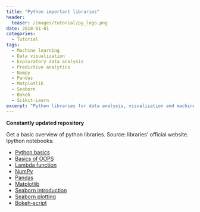 ```yaml
---
title: "Python important libraries"
header:
  teaser: /images/tutorial/py_logo.png
date: 2018-01-01
categories:
  - Tutorial
tags: 
  - Machine learning
  - Data visualization
  - Exploratory data analysis 
  - Predictive analytics
  - Numpy
  - Pandas
  - Matplotlib
  - Seaborn
  - Bokeh
  - Scikit-Learn
excerpt: "Python libraries for data analysis, visualization and machine learning."
---
```


**Constantly updated repository**  

Get a basic overview of python libraries. Source: libraries' official website.  
Ipython notebooks:  
* [Python basics](https://github.com/vivekec/datascience/blob/gh-pages/tutorials/python/Ipython%20files/py%20basics/Python%20basics.ipynb)
* [Basics of OOPS](https://github.com/vivekec/datascience/blob/gh-pages/tutorials/python/Ipython%20files/py%20basics/OOPS%20basics.ipynb)
* [Lambda function](https://github.com/vivekec/datascience/blob/gh-pages/tutorials/python/Ipython%20files/py%20basics/lambda%20function.ipynb)
* [NumPy](https://github.com/vivekec/datascience/blob/gh-pages/tutorials/python/Ipython%20files/Numpy.ipynb)
* [Pandas](https://github.com/vivekec/datascience/blob/gh-pages/tutorials/python/Ipython%20files/Pandas.ipynb)
* [Matplotlib](https://github.com/vivekec/datascience/blob/gh-pages/tutorials/python/Ipython%20files/Matplotlib.ipynb)
* [Seaborn introduction](https://github.com/vivekec/datascience/blob/gh-pages/tutorials/python/Ipython%20files/Seaborn%20-%20%201.%20Introduction.ipynb)
* [Seaborn plotting](https://github.com/vivekec/datascience/blob/gh-pages/tutorials/python/Ipython%20files/Seaborn%20-%202.%20Plotting.ipynb)
* [Bokeh-script](https://github.com/vivekec/datascience/blob/gh-pages/tutorials/python/4.%20bokeh)

